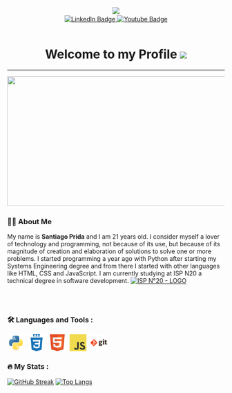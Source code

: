 <div id="header" align="center">
  <img src="https://media.giphy.com/media/M9gbBd9nbDrOTu1Mqx/giphy.gif" width="100"/>
</div>
<div id="badges" align="center">
  <a href="[your-linkedin-URL](https://www.linkedin.com/in/santiago-prida-1bb015130)">
    <img src="https://img.shields.io/badge/LinkedIn-blue?style=for-the-badge&logo=linkedin&logoColor=white" alt="LinkedIn Badge"/>
  </a>
  <a href="[test](https://www.instagram.com/saantyp)">
    <img src="https://img.shields.io/badge/Instagram-red?style=for-the-badge&logo=instagram&logoColor=white" alt="Youtube Badge"/>
  </a>
</div>
<div id="counter" align="center">
  <img src="https://komarev.com/ghpvc/?username=PantuflaGaming&style=flat-square&color=blue" alt=""/>
</div>
<h1 align="center">
  Welcome to my Profile <img src="https://media.giphy.com/media/v1.Y2lkPTc5MGI3NjExMGJjN2Y5YjY3NDMyMjY4YTFiMGNlNTc0YjBiZThhMmNjYzNiZjA5OCZlcD12MV9pbnRlcm5hbF9naWZzX2dpZklkJmN0PXM/hvRJCLFzcasrR4ia7z/giphy.gif" width="30px"/>
</h1>

---

<div align="center">
  <img src="https://media.giphy.com/media/dWesBcTLavkZuG35MI/giphy.gif" width="600" height="300"/>
</div>

### :woman_technologist: About Me 
My name is **Santiago Prida** and I am 21 years old. I consider myself a lover of technology and programming, not because of its use, but because of its magnitude of creation and elaboration of solutions to solve one or more problems.
I started programming a year ago with Python after starting my Systems Engineering degree and from there I started with other languages like HTML, CSS and JavaScript. I am currently studying at ISP N20 a technical degree in software development. <a href="http://isp20.edu.ar/nuevo/" target="_blank"><img src="https://imgur.com/lkOK5pQ.png" width="32" alt="ISP N°20 - LOGO"></a>

<br>
<br>

### :hammer_and_wrench: Languages and Tools :
<div>
  <img src="https://github.com/devicons/devicon/blob/master/icons/python/python-original.svg"  title="Python" alt="Python" width="40" height="40"/>&nbsp;
  <img src="https://github.com/devicons/devicon/blob/master/icons/css3/css3-plain-wordmark.svg"  title="CSS3" alt="CSS" width="40" height="40"/>&nbsp;
  <img src="https://github.com/devicons/devicon/blob/master/icons/html5/html5-original.svg" title="HTML5" alt="HTML" width="40" height="40"/>&nbsp;
  <img src="https://github.com/devicons/devicon/blob/master/icons/javascript/javascript-original.svg" title="JavaScript" alt="JavaScript" width="40" height="40"/>&nbsp;
  <img src="https://github.com/devicons/devicon/blob/master/icons/git/git-original-wordmark.svg" title="Git" **alt="Git" width="40" height="40"/>
</div>

### :fire: My Stats :
[![GitHub Streak](http://github-readme-streak-stats.herokuapp.com?user=SantiagoPrida&theme=dracula&border_radius=10&date_format=j%20M%5B%20Y%5D&mode=weekly)](https://git.io/streak-stats) [![Top Langs](https://github-readme-stats.vercel.app/api/top-langs/?username=PantuflaGaming&langs_count=10&theme=dracula&border_radius=10)](https://github.com/anuraghazra/github-readme-stats)

<!--
**PantuflaGaming/PantuflaGaming** is a ✨ _special_ ✨ repository because its `README.md` (this file) appears on your GitHub profile.

Here are some ideas to get you started:

- 🔭 I’m currently working on ...
- 🌱 I’m currently learning ...
- 👯 I’m looking to collaborate on ...
- 🤔 I’m looking for help with ...
- 💬 Ask me about ...
- 📫 How to reach me: ...
- 😄 Pronouns: ...
- ⚡ Fun fact: ...
-->
